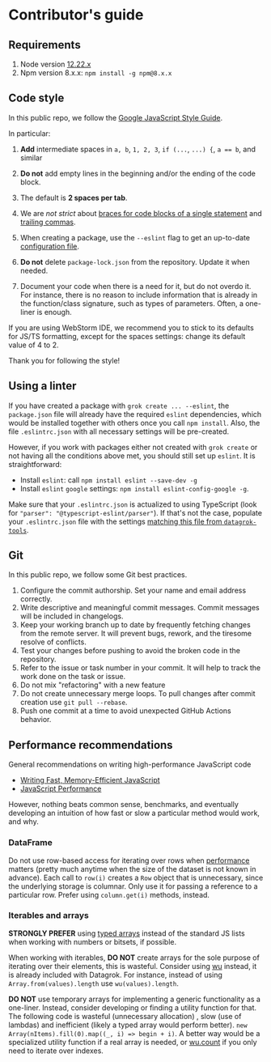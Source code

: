 # Contributor's guide

## Requirements

1. Node version [12.22.x](https://nodejs.org/dist/v12.22.7/)
2. Npm version 8.x.x: `npm install -g npm@8.x.x`

## Code style

In this public repo, we follow the [Google JavaScript Style Guide](https://google.github.io/styleguide/jsguide.html).

In particular:

1. **Add** intermediate spaces in `a, b`, `1, 2, 3`, `if (...`, `...) {`, `a == b`, and similar

2. **Do not** add empty lines in the beginning and/or the ending of the code block.

3. The default is **2 spaces per tab**.

4. We are *not strict*
   about [braces for code blocks of a single statement](https://google.github.io/styleguide/jsguide.html#formatting-braces-all)
   and [trailing commas](https://google.github.io/styleguide/jsguide.html#features-arrays-trailing-comma).

5. When creating a package, use the `--eslint` flag to get an
   up-to-date [configuration file](https://github.com/datagrok-ai/public/blob/master/tools/package-template/.eslintrc.json).

6. **Do not** delete `package-lock.json` from the repository. Update it when needed.

7. Document your code when there is a need for it, but do not overdo it. For instance,
   there is no reason to include information that is already in the function/class signature,
   such as types of parameters. Often, a one-liner is enough.

If you are using WebStorm IDE, we recommend you to stick to its defaults for JS/TS formatting, except for the spaces
settings: change its default value of 4 to 2.

Thank you for following the style!

## Using a linter

If you have created a package with `grok create ... --eslint`, the `package.json` file will already have the
required `eslint` dependencies, which would be installed together with others once you call `npm install`. Also, the
file `.eslintrc.json` with all necessary settings will be pre-created.

However, if you work with packages either not created with `grok create` or not having all the conditions above met, you
should still set up `eslint`. It is straightforward:

* Install `eslint`: call `npm install eslint --save-dev -g`
* Install `eslint` `google` settings: `npm install eslint-config-google -g`.

Make sure that your `.eslintrc.json` is actualized to using TypeScript (look
for `"parser": "@typescript-eslint/parser"`). If that's not the case, populate your `.eslintrc.json` file with the
settings
[matching this file from `datagrok-tools`]().

## Git

In this public repo, we follow some Git best practices.

1. Configure the commit authorship. Set your name and email address correctly.
2. Write descriptive and meaningful commit messages. Commit messages will be included in changelogs.
3. Keep your working branch up to date by frequently fetching changes from the remote server. It will prevent bugs,
   rework, and the tiresome resolve of conflicts.
4. Test your changes before pushing to avoid the broken code in the repository.
5. Refer to the issue or task number in your commit. It will help to track the work done on the task or issue.
6. Do not mix "refactoring" with a new feature
7. Do not create unnecessary merge loops. To pull changes after commit creation use `git pull --rebase`.
8. Push one commit at a time to avoid unexpected GitHub Actions behavior.


## Performance recommendations

General recommendations on writing high-performance JavaScript code
* [Writing Fast, Memory-Efficient JavaScript](https://www.smashingmagazine.com/2012/11/writing-fast-memory-efficient-javascript/)
* [JavaScript Performance](https://developer.mozilla.org/en-US/docs/Learn/Performance/javascript_performance) 

However, nothing beats common sense, benchmarks, and eventually developing an intuition of
how fast or slow a particular method would work, and why. 

### DataFrame

Do not use row-based access for iterating over rows when [performance](help/develop/advanced/performance.md)
matters (pretty much anytime when the size of the
dataset is not known in advance). Each call to `row(i)` creates a `Row` object that is 
unnecessary, since the underlying storage is columnar. Only use it for passing a reference to 
a particular row. Prefer using `column.get(i)` methods, instead.

### Iterables and arrays

**STRONGLY PREFER** using [typed arrays](https://developer.mozilla.org/en-US/docs/Web/JavaScript/Typed_arrays)
instead of the standard JS lists when working with numbers or bitsets, if possible. 

When working with iterables, **DO NOT** create arrays for the sole purpose of iterating 
over their elements, this is wasteful. Consider using [wu](https://github.com/fitzgen/wu.js/) instead,
it is already included with Datagrok. For instance, instead of 
using `Array.from(values).length` use `wu(values).length`.

**DO NOT** use temporary arrays for implementing a generic functionality as a one-liner. Instead, consider
developing or finding a utility function for that. The following code is wasteful (unnecessary allocation) 
, slow (use of lambdas) and inefficient (likely a typed array would perform better). 
`new Array(nItems).fill(0).map((_, i) => begin + i)`. A better way would be a specialized 
utility function if a real array is needed, or [wu.count](https://fitzgen.github.io/wu.js/#count) if you only need to
iterate over indexes.
